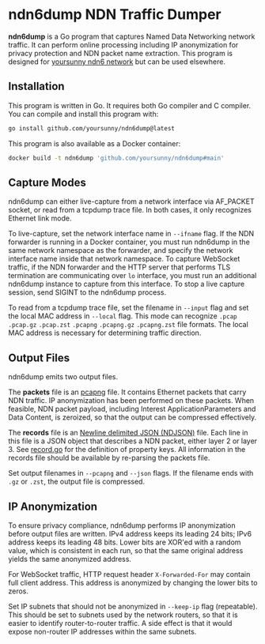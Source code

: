 # ndn6dump NDN Traffic Dumper

**ndn6dump** is a Go program that captures Named Data Networking network traffic.
It can perform online processing including IP anonymization for privacy protection and NDN packet name extraction.
This program is designed for [yoursunny ndn6 network](https://yoursunny.com/p/ndn6/) but can be used elsewhere.

## Installation

This program is written in Go.
It requires both Go compiler and C compiler.
You can compile and install this program with:

```bash
go install github.com/yoursunny/ndn6dump@latest
```

This program is also available as a Docker container:

```bash
docker build -t ndn6dump 'github.com/yoursunny/ndn6dump#main'
```

## Capture Modes

ndn6dump can either live-capture from a network interface via AF\_PACKET socket, or read from a tcpdump trace file.
In both cases, it only recognizes Ethernet link mode.

To live-capture, set the network interface name in `--ifname` flag.
If the NDN forwarder is running in a Docker container, you must run ndn6dump in the same network namespace as the forwarder, and specify the network interface name inside that network namespace.
To capture WebSocket traffic, if the NDN forwarder and the HTTP server that performs TLS termination are communicating over `lo` interface, you must run an additional ndn6dump instance to capture from this interface.
To stop a live capture session, send SIGINT to the ndn6dump process.

To read from a tcpdump trace file, set the filename in `--input` flag and set the local MAC address in `--local` flag.
This mode can recognize `.pcap` `.pcap.gz` `.pcap.zst` `.pcapng` `.pcapng.gz` `.pcapng.zst` file formats.
The local MAC address is necessary for determining traffic direction.

## Output Files

ndn6dump emits two output files.

The **packets** file is an [pcapng](https://datatracker.ietf.org/doc/draft-tuexen-opsawg-pcapng/) file.
It contains Ethernet packets that carry NDN traffic.
IP anonymization has been performed on these packets.
When feasible, NDN packet payload, including Interest ApplicationParameters and Data Content, is zeroized, so that the output can be compressed effectively.

The **records** file is an [Newline delimited JSON (NDJSON)](https://github.com/ndjson/ndjson-spec) file.
Each line in this file is a JSON object that describes a NDN packet, either layer 2 or layer 3.
See [record.go](record.go) for the definition of property keys.
All information in the records file should be available by re-parsing the packets file.

Set output filenames in `--pcapng` and `--json` flags.
If the filename ends with `.gz` or `.zst`, the output file is compressed.

## IP Anonymization

To ensure privacy compliance, ndn6dump performs IP anonymization before output files are written.
IPv4 address keeps its leading 24 bits; IPv6 address keeps its leading 48 bits.
Lower bits are XOR'ed with a random value, which is consistent in each run, so that the same original address yields the same anonymized address.

For WebSocket traffic, HTTP request header `X-Forwarded-For` may contain full client address.
This address is anonymized by changing the lower bits to zeros.

Set IP subnets that should not be anonymized in `--keep-ip` flag (repeatable).
This should be set to subnets used by the network routers, so that it is easier to identify router-to-router traffic.
A side effect is that it would expose non-router IP addresses within the same subnets.
